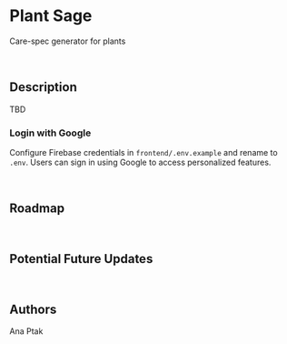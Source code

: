 # Plant Sage

Care-spec generator for plants

<br>

## Description

TBD

### Login with Google

Configure Firebase credentials in `frontend/.env.example` and rename to `.env`.
Users can sign in using Google to access personalized features.

<br>

## Roadmap

<br>

## Potential Future Updates

<br>

## Authors

Ana Ptak



